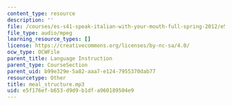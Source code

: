 ```yaml
---
content_type: resource
description: ''
file: /courses/es-s41-speak-italian-with-your-mouth-full-spring-2012/e5f176efb653d9d9b1dfa960189504e9_meal_structure.mp3
file_type: audio/mpeg
learning_resource_types: []
license: https://creativecommons.org/licenses/by-nc-sa/4.0/
ocw_type: OCWFile
parent_title: Language Instruction
parent_type: CourseSection
parent_uid: b99e329e-5a82-aaa7-e124-7955370dab77
resourcetype: Other
title: meal_structure.mp3
uid: e5f176ef-b653-d9d9-b1df-a960189504e9
---
```

